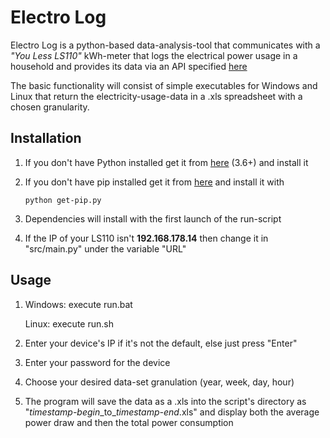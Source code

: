 # __Electro Log__

Electro Log is a python-based data-analysis-tool that communicates with a *"You Less LS110"* kWh-meter that logs the electrical power usage in a household and provides its data via an API specified [here](http://wiki.td-er.nl/index.php?title=YouLess)

The basic functionality will consist of simple executables for Windows and Linux that return the electricity-usage-data in a .xls spreadsheet with a chosen granularity.


## __Installation__

1. If you don't have Python installed get it from [here](https://www.python.org/downloads/) (3.6+) and install it
2. If you don't have pip installed get it from [here](https://bootstrap.pypa.io/get-pip.py) and install it with

    `python get-pip.py`
3. Dependencies will install with the first launch of the run-script

4. If the IP of your LS110 isn't __192.168.178.14__ then change it in "src/main.py" under the variable "URL"
   
## __Usage__

1. Windows: execute run.bat
   
   Linux:   execute run.sh
2. Enter your device's IP if it's not the default, else just press "Enter"
3. Enter your password for the device
4. Choose your desired data-set granulation (year, week, day, hour)
5. The program will save the data as a .xls into the script's directory as "_timestamp-begin_\_to\__timestamp-end_.xls" and display both the average power draw and then the total power consumption
